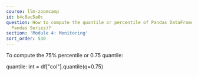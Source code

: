 ```yaml
---
course: llm-zoomcamp
id: b4c8ac5a0c
question: How to compute the quantile or percentile of Pandas DataFrame column (or
  Pandas Series)?
section: 'Module 4: Monitoring'
sort_order: 530
---
```


To compute the 75% percentile or 0.75 quantile:

quantile: int = df["col"].quantile(q=0.75)

